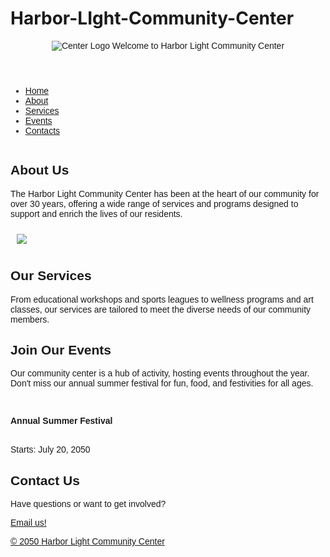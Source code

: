 # Harbor-LIght-Community-Center
<!DOCTYPE html> 
<html> 
<head> 
<title>Harbor Light Community Center</title>
  <style>
    body {
      font-family:"Arial, sans-serif;
      }
    .center-and-space-content {
      text-align: center;
      padding: 10px;
      }
  </style>
</head> 
<body> 
<font face="Arial, sans-serif"> 
<header> 
<center><img src="https://edube.org/uploads/media/default/0001/04/logo.jpg" alt="Center 
Logo"> 
Welcome to Harbor Light Community Center</center> 
</header> 
<nav>
  <ul>
    <li><a href="#home">Home</a></li>
    <li><a href="#about">About</a></li>
    <li><a href="#services">Services</a></li>
    <li><a href="#events">Events</a></li>
    <li><a href="#contacts">Contacts</a></li>
  </ul>
</nav> 
<div class="banner"> 
<img src="https://edube.org/uploads/media/default/0001/04/decorative-banner.jpg" 
alt="" aria-hidden="true"
</div> 
  <main>
<section id="about">
<h2>About Us</h2> 
<p>The Harbor Light Community Center has been at the heart of our community for over 
30 years, offering a wide range of services and programs designed to support and enrich the lives 
of our residents.</p> 
<p><img src="https://edube.org/uploads/media/default/0001/04/community-center.jpg" 
hspace="10" vspace="10"></p> 
</section> 
<section id="services">
<h2>Our Services</h2> 
<p>From educational workshops and sports leagues to wellness programs and art classes, 
our services are tailored to meet the diverse needs of our community members.</p> 
</section> 
<section id="events" itemscope itemtype="http://schema.org/Event">
<h2>Join Our Events</h2> 
<p>Our community center is a hub of activity, hosting events throughout the year. Don't 
miss our annual summer festival for fun, food, and festivities for all ages.</p> 
<br> 
<p itemprop="description"><strong>Annual Summer Festival</strong></p><br>
<time>Starts: July 20, 2050</time>
</section> 
    <section itemscope, itemtype="http:/schema.org/Event"
<footer id="contacts">
<h2>Contact Us</h2> 
<p>Have questions or want to get involved?</p> 
      <p><a href="info@harborlight.com"> Email us!</p> 
  <p> © 2050 Harbor Light Community Center</p>
</footer> 
</font> 
</body> 
</html>
